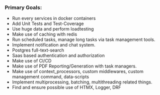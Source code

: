 ### Primary Goals:
+ Run every services in docker containers
+ Add Unit Tests and Test-Coverage
+ Use huge data and perform loadtesting
+ Make use of caching with redis
+ Run scheduled tasks, manage long tasks via task management tools.
+ Implement notification and chat system.
+ Postgres full-text-search
+ Saas based authentication and authorization
+ Make use of CI/CD
+ Make use of PDF Reporting/Generation with task managers.
+ Make use of context_processors, custom middlewares, custom management command, data-scripts
+ Implement multiprocessing, batching, multithreading related things.
+ Find and ensure possible use of HTMX, Logger, DRF
